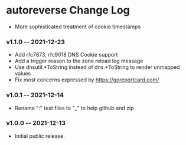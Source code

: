 # autoreverse Change Log
  * More sophisticated treatment of cookie timestamps
### v1.1.0 -- 2021-12-23
  * Add rfc7873, rfc9018 DNS Cookie support
  * Add a trigger reason to the zone reload log message
  * Use dnsutil.*ToString instead of dns.*ToString to render unmapped values
  * Fix most concerns expressed by https://goreportcard.com/
### v1.0.1 -- 2021-12-14
  * Rename ":" test files to "_" to help github and zip
### v1.0.0 -- 2021-12-13
  * Initial public release.
